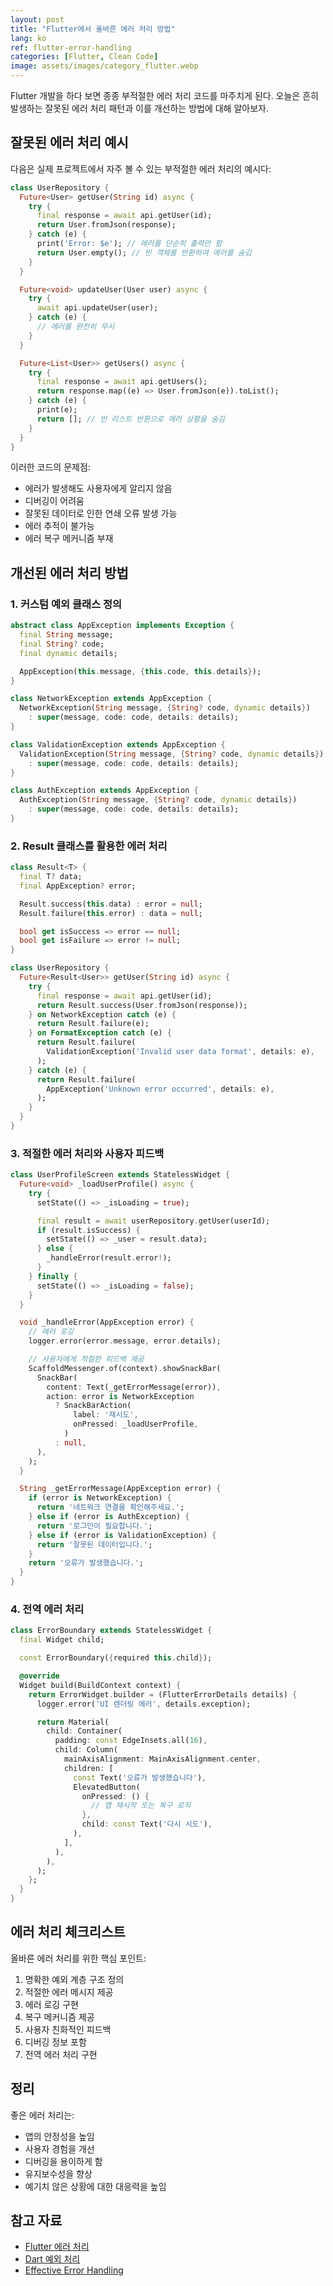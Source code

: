 ```yaml
---
layout: post
title: "Flutter에서 올바른 에러 처리 방법"
lang: ko
ref: flutter-error-handling
categories: [Flutter, Clean Code]
image: assets/images/category_flutter.webp
---
```


Flutter 개발을 하다 보면 종종 부적절한 에러 처리 코드를 마주치게 된다. 오늘은 흔히 발생하는 잘못된 에러 처리 패턴과 이를 개선하는 방법에 대해 알아보자.

## 잘못된 에러 처리 예시

다음은 실제 프로젝트에서 자주 볼 수 있는 부적절한 에러 처리의 예시다:

```dart
class UserRepository {
  Future<User> getUser(String id) async {
    try {
      final response = await api.getUser(id);
      return User.fromJson(response);
    } catch (e) {
      print('Error: $e'); // 에러를 단순히 출력만 함
      return User.empty(); // 빈 객체를 반환하여 에러를 숨김
    }
  }

  Future<void> updateUser(User user) async {
    try {
      await api.updateUser(user);
    } catch (e) {
      // 에러를 완전히 무시
    }
  }

  Future<List<User>> getUsers() async {
    try {
      final response = await api.getUsers();
      return response.map((e) => User.fromJson(e)).toList();
    } catch (e) {
      print(e);
      return []; // 빈 리스트 반환으로 에러 상황을 숨김
    }
  }
}
```

이러한 코드의 문제점:

- 에러가 발생해도 사용자에게 알리지 않음
- 디버깅이 어려움
- 잘못된 데이터로 인한 연쇄 오류 발생 가능
- 에러 추적이 불가능
- 에러 복구 메커니즘 부재

## 개선된 에러 처리 방법

### 1. 커스텀 예외 클래스 정의

```dart
abstract class AppException implements Exception {
  final String message;
  final String? code;
  final dynamic details;

  AppException(this.message, {this.code, this.details});
}

class NetworkException extends AppException {
  NetworkException(String message, {String? code, dynamic details})
    : super(message, code: code, details: details);
}

class ValidationException extends AppException {
  ValidationException(String message, {String? code, dynamic details})
    : super(message, code: code, details: details);
}

class AuthException extends AppException {
  AuthException(String message, {String? code, dynamic details})
    : super(message, code: code, details: details);
}
```

### 2. Result 클래스를 활용한 에러 처리

```dart
class Result<T> {
  final T? data;
  final AppException? error;

  Result.success(this.data) : error = null;
  Result.failure(this.error) : data = null;

  bool get isSuccess => error == null;
  bool get isFailure => error != null;
}

class UserRepository {
  Future<Result<User>> getUser(String id) async {
    try {
      final response = await api.getUser(id);
      return Result.success(User.fromJson(response));
    } on NetworkException catch (e) {
      return Result.failure(e);
    } on FormatException catch (e) {
      return Result.failure(
        ValidationException('Invalid user data format', details: e),
      );
    } catch (e) {
      return Result.failure(
        AppException('Unknown error occurred', details: e),
      );
    }
  }
}
```

### 3. 적절한 에러 처리와 사용자 피드백

```dart
class UserProfileScreen extends StatelessWidget {
  Future<void> _loadUserProfile() async {
    try {
      setState(() => _isLoading = true);

      final result = await userRepository.getUser(userId);
      if (result.isSuccess) {
        setState(() => _user = result.data);
      } else {
        _handleError(result.error!);
      }
    } finally {
      setState(() => _isLoading = false);
    }
  }

  void _handleError(AppException error) {
    // 에러 로깅
    logger.error(error.message, error.details);

    // 사용자에게 적절한 피드백 제공
    ScaffoldMessenger.of(context).showSnackBar(
      SnackBar(
        content: Text(_getErrorMessage(error)),
        action: error is NetworkException
          ? SnackBarAction(
              label: '재시도',
              onPressed: _loadUserProfile,
            )
          : null,
      ),
    );
  }

  String _getErrorMessage(AppException error) {
    if (error is NetworkException) {
      return '네트워크 연결을 확인해주세요.';
    } else if (error is AuthException) {
      return '로그인이 필요합니다.';
    } else if (error is ValidationException) {
      return '잘못된 데이터입니다.';
    }
    return '오류가 발생했습니다.';
  }
}
```

### 4. 전역 에러 처리

```dart
class ErrorBoundary extends StatelessWidget {
  final Widget child;

  const ErrorBoundary({required this.child});

  @override
  Widget build(BuildContext context) {
    return ErrorWidget.builder = (FlutterErrorDetails details) {
      logger.error('UI 렌더링 에러', details.exception);

      return Material(
        child: Container(
          padding: const EdgeInsets.all(16),
          child: Column(
            mainAxisAlignment: MainAxisAlignment.center,
            children: [
              const Text('오류가 발생했습니다'),
              ElevatedButton(
                onPressed: () {
                  // 앱 재시작 또는 복구 로직
                },
                child: const Text('다시 시도'),
              ),
            ],
          ),
        ),
      );
    };
  }
}
```

## 에러 처리 체크리스트

올바른 에러 처리를 위한 핵심 포인트:

1. 명확한 예외 계층 구조 정의
2. 적절한 에러 메시지 제공
3. 에러 로깅 구현
4. 복구 메커니즘 제공
5. 사용자 친화적인 피드백
6. 디버깅 정보 포함
7. 전역 에러 처리 구현

## 정리

좋은 에러 처리는:

- 앱의 안정성을 높임
- 사용자 경험을 개선
- 디버깅을 용이하게 함
- 유지보수성을 향상
- 예기치 않은 상황에 대한 대응력을 높임

## 참고 자료

- [Flutter 에러 처리](https://flutter.dev/docs/testing/errors)
- [Dart 예외 처리](https://dart.dev/guides/language/language-tour#exceptions)
- [Effective Error Handling](https://dart.dev/guides/language/effective-dart/usage#error-handling)
